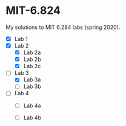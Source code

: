 # MIT-6.824

My solutions to MIT 6.284 labs (spring 2020).

- [X] Lab 1
- [X] Lab 2
	- [X] Lab 2a
	- [X] Lab 2b
	- [X] Lab 2c
- [ ] Lab 3
	- [X] Lab 3a
	- [ ] Lab 3b
- [ ] Lab 4
	- [ ] Lab 4a
	- [ ] Lab 4b

